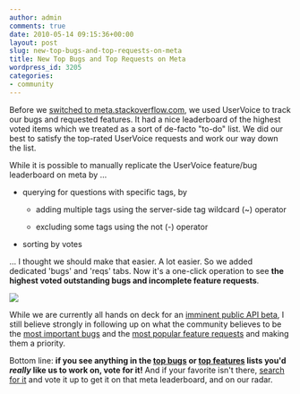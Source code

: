 ```yaml
---
author: admin
comments: true
date: 2010-05-14 09:15:36+00:00
layout: post
slug: new-top-bugs-and-top-requests-on-meta
title: New Top Bugs and Top Requests on Meta
wordpress_id: 3205
categories:
- community
---
```



Before we [switched to meta.stackoverflow.com](http://blog.stackoverflow.com/2009/06/cmon-get-meta/), we used UserVoice to track our bugs and requested features. It had a nice leaderboard of the highest voted items which we treated as a sort of de-facto "to-do" list. We did our best to satisfy the top-rated UserVoice requests and work our way down the list.



While it is possible to manually replicate the UserVoice feature/bug leaderboard on meta by …







  * querying for questions with specific tags, by


    * adding multiple tags using the server-side tag wildcard (~) operator

    * excluding some tags using the not (-) operator


  * sorting by votes




… I thought we should make that easier. A lot easier. So we added dedicated 'bugs' and 'reqs' tabs. Now it's a one-click operation to see **the highest voted outstanding bugs and incomplete feature requests**.



[![](http://blog.stackoverflow.com/wp-content/uploads/meta-bugs-reqs-tabs.png)](http://meta.stackoverflow.com)



While we are currently all hands on deck for an [imminent public API beta](http://blog.stackoverflow.com/2010/03/stack-overflow-api-private-beta-starts/), I still believe strongly in following up on what the community believes to be the [most important bugs](http://meta.stackoverflow.com/?tab=bugs) and the [most popular feature requests](http://meta.stackoverflow.com/?tab=requests) and making them a priority.



Bottom line: **if you see anything in the [top bugs](http://meta.stackoverflow.com/?tab=bugs) or [top features](http://meta.stackoverflow.com/?tab=requests) lists you'd _really_ like us to work on, vote for it!** And if your favorite isn't there, [search for it](http://meta.stackoverflow.com/search) and vote it up to get it on that meta leaderboard, and on our radar.

